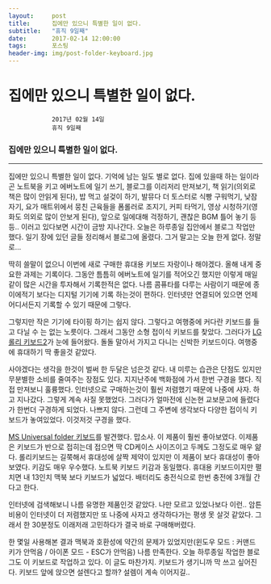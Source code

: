 ```yaml
---
layout:	    post
title: 	    집에만 있으니 특별한 일이 없다.
subtitle:   "휴직 9일째"
date:       2017-02-14 12:00:00
tags:       포스팅
header-img: img/post-folder-keyboard.jpg
---
```


# 	    집에만 있으니 특별한 일이 없다.
```
			2017년 02월 14일
			휴직 9일째
```

### 집에만 있으니 특별한 일이 없다.
----

집에만 있으니 특별한 일이 없다. 기억에 남는 일도 별로 없다. 집에 있을때 하는 일이라곤 노트북을 키고 에버노트에 일기 쓰기, 블로그를 이리저리 만져보기, 책 읽기(의외로 책은 많이 안읽게 된다), 밥 먹고 설겆이 하기, 발뮤다 더 토스터로 식빵 구워먹기, 낮잠 자기, 요가 매트위에서 뭉친 근육들을 폼롤러로 조지기, 커피 타먹기, 영상 시청하기(영화도 의외로 많이 안보게 된다), 앞으로 일에대해 걱정하기, 괜찮은 BGM 틀어 놓기 등등.. 이러고 있다보면 시간이 금방 지나간다. 오늘은 하루종일 집안에서 블로그 작업만 했다. 일기 장에 있던 글들 정리해서 블로그에 올렸다. 그거 말고는 오늘 한게 없다. 정말로...  

딱히 쓸말이 없으니 이번에 새로 구매한 휴대용 키보드 자랑이나 해야겠다. 올해 내게 중요한 과제는 기록이다. 그동안 틈틈히 에버노트에 일기를 적어오긴 했지만 이렇게 매일같이 많은 시간을 투자해서 기록한적은 없다. 나름 콤퓨타를 다루는 사람이기 때문에 종이에적기 보다는 디지털 기기에 기록 하는것이 편하다. 인터넷만 연결되어 있으면 언제 어디서든지 기록할 수 있기 때문에 그렇다.  

그렇지만 작은 기기에 타이핑 하기는 쉽지 않다. 그렇다고 여행중에 커다란 키보드를 들고 다닐 수 는 없는 노릇이다. 그래서 그동안 소형 접이식 키보드를 찾았다. 그러다가 [LG 롤리 키보드2](http://www.earlyadopter.co.kr/73096)가 눈에 들어왔다. 돌돌 말아서 가지고 다니는 신박한 키보드이다. 여행중에 휴대하기 딱 좋을것 같았다.  

사야겠다는 생각을 한것이 벌써 한 두달은 넘은것 같다. 내 미루는 습관은 단점도 있지만 무분별한 소비를 줄여주는 장점도 있다. 지지난주에 백화점에 가서 한번 구경을 했다. 직접 만져보니 훌륭했다. 인터넷으로 구매하는것이 훨씬 저렴했기 때문에 나중에 사자. 하고 지나갔다. 그렇게 계속 사질 못했었다. 그러다가 얼마전에 신논현 교보문고에 들렸다가 한번더 구경하게 되었다. 나쁘지 않다. 그런데 그 주변에 생각보다 다양한 접이식 키보드가 놓여있었다. 이것저것 구경을 했다.  

[MS Universal folder 키보드](https://www.microsoft.com/accessories/ko-kr/products/keyboards/universal-foldable-keyboard/gu5-00018)를 발견했다. 맙소사. 이 제품이 훨씬 좋아보였다. 이제품은 키보드가 반으로 접히는데 접으면 딱 CD케이스 사이즈이고 두께도 그정도로 매우 얆다. 롤리키보드는 길쭉해서 휴대성에 살짝 제약이 있지만 이 제품이 보다 휴대성이 좋아보였다. 키감도 매우 우수했다. 노트북 키보드 키감과 동일했다. 휴대용 키보드이지만 펼치면 내 13인치 맥북 보다 키보드가 넓었다. 배터리도 충전식으로 한번 충전에 3개월 간다고 한다.  

인터넷에 검색해보니 나름 유명한 제품인것 같았다. 나만 모르고 있었나보다 이런.. 암튼 비용이 인터넷이 더 저렴했지만 또 나중에 사자고 생각하다가는 평생 못 살것 같았다. 그래서 한 30분정도 이래저래 고민하다가 결국 바로 구매해버렸다.   

한 몇일 사용해본 결과 맥북과 호환성에 약간의 문제가 있었지만(윈도우 모드 : 커맨드 키가 안먹음 / 아이폰 모드 - ESC가 안먹음) 나름 만족한다. 오늘 하루종일 작업한 블로그도 이 키보드로 작업하고 있다. 이 글도 마찬가지. 키보드가 생기니까 막 쓰고 싶어진다. 키보드 앞에 앉으면 설렌다고 할까? 설렘이 계속 이어지길..  
